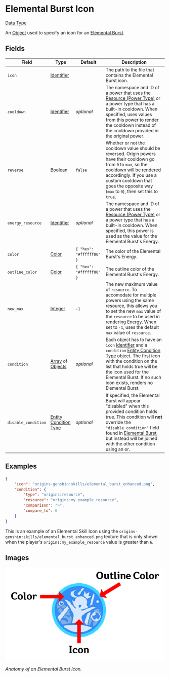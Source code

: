 # Elemental Burst Icon

[Data Type](../types/data_types.md)

An [Object](<https://origins.readthedocs.io/en/latest/types/data_types/object/>) used to specify an icon for an [Elemental Burst](./elemental_burst.md).

## Fields
| Field   | Type | Default    | Description |
|---------|------|------------|-------------|
|`icon`           |[Identifier](<https://origins.readthedocs.io/en/latest/types/data_types/identifier/>)| |The path to the file that contains the Elemental Burst icon.
|`cooldown`       |[Identifier](<https://origins.readthedocs.io/en/latest/types/data_types/identifier/>)|*optional*|The namespace and ID of a power that uses the [Resource (Power Type)](https://origins.readthedocs.io/en/latest/types/power_types/resource/) or a power type that has a built-in cooldown. When specified, uses values from this power to render the cooldown instead of the cooldown provided in the original power.|
|`reverse`        |[Boolean](https://origins.readthedocs.io/en/latest/types/data_types/boolean/)|`false`|Whether or not the cooldown value should be reversed. Origin powers have their cooldown go from `0` to `max`, so the cooldown will be rendered accordingly. If you use a custom cooldown that goes the opposite way (`max` to `0`), then set this to `true`.|
|`energy_resource`       |[Identifier](<https://origins.readthedocs.io/en/latest/types/data_types/identifier/>)|*optional*|The namespace and ID of a power that uses the [Resource (Power Type)](https://origins.readthedocs.io/en/latest/types/power_types/resource/) or a power type that has a built-in cooldown. When specified, this power is used as the value for the Elemental Burst's Energy.|
|`color`          |[Color](./color.md)|`{ "hex": "#ffffff00" }`|The color of the Elemental Burst's Energy.|
|`outline_color`  |[Color](./color.md)|`{ "hex": "#ffffff00" }`|The outline color of the Elemental Burst's Energy.|
|`new_max`        |[Integer](<https://origins.readthedocs.io/en/latest/types/data_types/integer/>)|`-1`|The new maximum value of `resource`. To accomodate for multiple powers using the same resource, this allows you to set the new `max` value of the `resource` to be used in rendering Energy. When set to `-1`, uses the default `max` value of `resource`.|
|`condition` |[Array](<https://origins.readthedocs.io/en/latest/types/data_types/array/>) of [Objects](<https://origins.readthedocs.io/en/latest/types/data_types/object/>)|*optional*|Each object has to have an `icon` [Identifier](<https://origins.readthedocs.io/en/latest/types/data_types/identifier/>) and a `condition` [Entity Condition Type](https://origins.readthedocs.io/en/latest/types/entity_condition_types/) object. The first icon with the condition on the list that holds true will be the icon used for the Elemental Burst. If no such icon exists, renders no Elemental Burst. |
|`disable_condition` |[Entity Condition Type](https://origins.readthedocs.io/en/latest/types/entity_condition_types/)|*optional*|If specified, the Elemental Burst will appear "disabled" when this provided condition holds true. This condition will **not** override the `"disable_condition"` field found in [Elemental Burst](./elemental_burst.md), but instead will be joined with the other condition using an or.|

## Examples
```json
{
	"icon": "origins-genshin:skills/elemental_burst_enhanced.png",
	"condition": {
		"type": "origins:resource",
		"resource": "origins:my_example_resource",
		"comparison": ">",
		"compare_to": 6
	}
}
```
This is an example of an Elemental Skill Icon using the `origins-genshin:skills/elemental_burst_enhanced.png` texture that is only shown when the player's `origins:my_example_resource` value is greater than `6`.

## Images
![Elemental Burst](../img/elemental_burst.png)

*Anatomy of an Elemental Burst Icon.*